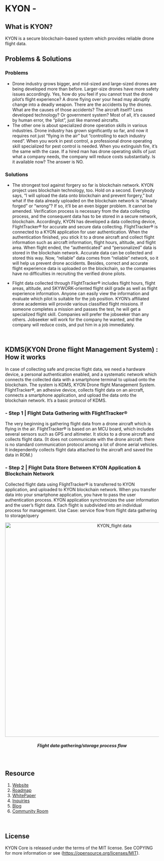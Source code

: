 # KYON - 

## What is KYON?
KYON is a secure blockchain-based system which provides reliable drone flight data.
<br>

## Problems & Solutions
### Problems
- Drone industry grows bigger, and mid-sized and large-sized drones are being developed more than before. Larger-size drones have more safety issues accordingly. Yes, how do you feel if you cannot trust the drone pilot’s flight experience? A drone flying over your head may abruptly change into a deadly weapon. There are the accidents by the drones. What are the causes of those accidents? The aircraft itself? Less developed technology? Or government system? Most of all, it’s caused by human error, the “pilot”, just like manned aircrafts.
- The other one is about specialized drone operation skills in various industries. Drone industry has grown significantly so far, and now it requires not just “flying in the air” but “controlling to each industry need”. When you work in pest control, a professional drone operating skill specialized for pest control is needed. When you extinguish fire, it’s the same with the case. If a hired man has drone operating skills of just what a company needs, the company will reduce costs substantially. Is it available now? The answer is NO.

### Solutions
- The strongest tool against forgery so far is blockchain network. KYON project uses blockchain technology, too. Hold on a second. Everybody says, “I will upload the data onto blockchain and prevent forgery,” but what if the data already uploaded on the blockchain network is “already forged” or “wrong”? If so, it’ll be an even bigger problem. It cannot be amended. Verification process is necessary from the data collecting process, and the consequent data has to be stored in a secure network, blockchain. Accordingly, KYON has developed a data collecting device, FlightTracker® for accurate and secure data collecting. FlightTracker® is connected to a KYON application for user authentication. When the authentication finished, you stick it to a drone aircraft and collect flight information such as aircraft information, flight hours, altitude, and flight area. When flight ended, the “authenticated” and “personalized” data is stored in the blockchain network. Accurate data can be collected and stored this way. Now, “reliable” data comes from “reliable” network, so it will help us prevent drone accidents. Besides, correct and accurate flight experience data is uploaded on the blockchain, so the companies have no difficulties in recruiting the verified drone pilots.

- Flight data collected through FlightTracker® includes flight hours, flight areas, altitude, and SKYWORK-oriented flight skill grade as well as flight experience information. Anyone can easily view the information and evaluate which pilot is suitable for the job position. KYON’s affiliated drone academies will provide various classified flight missions. If someone completes a mission and passes the test, he will get a specialized flight skill. Companies will prefer the jobseeker than any others. Jobseeker will work for the company he wanted, and the company will reduce costs, and put him in a job immediately.
<br>

## KDMS(KYON Drone flight Management System) : How it works
In case of collecting safe and precise flight data, we need a hardware device, a personal authentication enabled, and a systematic network which connects the collected data with a smartphone terminal to upload onto the blockchain. The system is KDMS, KYON Drone flight Management System.
FlightTracker®, an adhesive device, collects flight data on an aircraft, connects a smartphone application, and upload the data onto the blockchain network. It’s a basic protocol of KDMS.

### - Step 1 |  Flight Data Gathering with FlightTracker®
The very beginning is gathering flight data from a drone aircraft which is flying in the air. FlightTracker® is based on an MCU board, which includes several sensors such as GPS and altimeter. It sticks to a drone aircraft and collects flight data.
(It does not communicate with the drone aircraft: there is no standard communication protocol among a lot of drone aerial vehicles. It independently collects flight data attached to the aircraft and saved the data in ROM.)

### - Step 2 |  Flight Data Store Between KYON Application & Blockchain Network
Collected flight data using FlightTracker® is transferred to KYON application, and uploaded to KYON blockchain network. When you transfer data into your smartphone application, you have to pass the user authentication process. KYON application synchronizes the user information and the user’s flight data. Each flight is subdivided into an individual process for management.
Use Case: service flow from flight data gathering to storage/query

<center>
<img width="700" alt="KYON_flight data" src="https://user-images.githubusercontent.com/49672476/60777619-49508900-a16e-11e9-8e8b-220c2f964ae9.png">
</center>

##### <center> Flight data gathering/storage process flow </center>
<br>

## Resource
1. [Website](http://www.kyon.io/)
2. [Roadmap](http://www.kyon.io/#roadmap)
3. [WhitePaper](http://www.kyon.io/wp-content/uploads/2019/whitepaper/KYON_WhitePaper_v1.1(EN).pdf)
4. [Inquiries](kyon@kyon.io)
5. [Blog]()
6. [Community Room]()
<br>

## License
KYON Core is released under the terms of the MIT license. See COPYING for more information or see (https://opensource.org/licenses/MIT).
